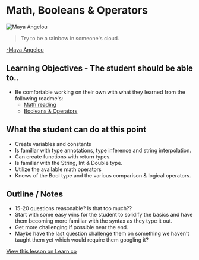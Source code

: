 # Math, Booleans & Operators

![Maya Angelou](https://www.poets.org/sites/default/files/styles/286x289/public/images/biographies/mangelou.jpg?itok=i7zceaOs)
> Try to be a rainbow in someone's cloud.    

[-Maya Angelou](https://en.wikipedia.org/wiki/Maya_Angelou)


## Learning Objectives - The student should be able to..

* Be comfortable working on their own with what they learned from the following readme's:
	* [Math reading](https://github.com/learn-co-curriculum/swift-math-readme)
	* [Booleans & Operators](https://github.com/learn-co-curriculum/swift-booleans-readme)

## What the student can do at this point 

* Create variables and constants
* Is familiar with type annotations, type inference and string interpolation.
* Can create functions with return types.
* Is familiar with the String, Int & Double type.
* Utilize the available math operators
* Knows of the Bool type and the various comparison & logical operators.

## Outline / Notes

*  15-20 questions reasonable? Is that too much??
* Start with some easy wins for the student to solidify the basics and have them becoming more familiar with the syntax as they type it out.
* Get more challenging if possible near the end. 
* Maybe have the last question challenge them on something we haven't taught them yet which would require them googling it?


<a href='https://learn.co/lessons/MathBoolOpLab' data-visibility='hidden'>View this lesson on Learn.co</a>
